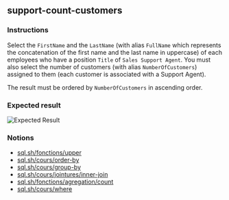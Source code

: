 ## support-count-customers

### Instructions

Select the `FirstName` and the `LastName` (with alias `FullName` which represents the concatenation of the first name and the last name in uppercase) of each employees who have a position `Title` of `Sales Support Agent`. You must also select the number of customers (with alias `NumberOfCustomers`) assigned to them (each customer is associated with a Support Agent).

The result must be ordered by `NumberOfCustomers` in ascending order.

### Expected result

![Expected Result](https://thomaslenaour.github.io/ytrack/subjects/support-count-customers/expected.png)

### Notions

- [sql.sh/fonctions/upper](https://sql.sh/fonctions/upper)
- [sql.sh/cours/order-by](https://sql.sh/cours/order-by)
- [sql.sh/cours/group-by](https://sql.sh/cours/group-by)
- [sql.sh/cours/jointures/inner-join](https://sql.sh/cours/jointures/inner-join)
- [sql.sh/fonctions/agregation/count](https://sql.sh/fonctions/agregation/count)
- [sql.sh/cours/where](https://sql.sh/cours/where)
